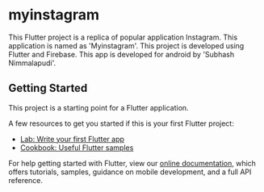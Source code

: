 # myinstagram

This Flutter project is a replica of popular application Instagram.
This application is named as 'Myinstagram'.
This project is developed using Flutter and Firebase.
This app is developed for android by 'Subhash Nimmalapudi'.

## Getting Started

This project is a starting point for a Flutter application.

A few resources to get you started if this is your first Flutter project:

- [Lab: Write your first Flutter app](https://flutter.dev/docs/get-started/codelab)
- [Cookbook: Useful Flutter samples](https://flutter.dev/docs/cookbook)

For help getting started with Flutter, view our
[online documentation](https://flutter.dev/docs), which offers tutorials,
samples, guidance on mobile development, and a full API reference.

